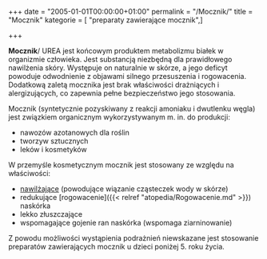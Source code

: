+++
date = "2005-01-01T00:00:00+01:00"
permalink = "/Mocznik/"
title = "Mocznik"
kategorie = [ "preparaty zawierające mocznik",]

+++

**Mocznik**/ UREA jest końcowym produktem metabolizmu białek w organizmie człowieka. Jest substancją niezbędną dla prawidłowego nawilżenia skóry. Występuje on naturalnie w skórze, a jego deficyt powoduje odwodnienie z objawami silnego przesuszenia i rogowacenia. Dodatkową zaletą mocznika jest brak właściwości drażniących i alergizujących, co zapewnia pełne bezpieczeństwo jego stosowania.

Mocznik (syntetycznie pozyskiwany z reakcji amoniaku i dwutlenku węgla) jest związkiem organicznym wykorzystywanym m. in. do produkcji:

-   nawozów azotanowych dla roślin
-   tworzyw sztucznych
-   leków i kosmetyków

W przemyśle kosmetycznym mocznik jest stosowany ze względu na właściwości:

-   [nawilżające](/atopedia/Nawilżanie) (powodujące wiązanie cząsteczek wody w skórze)
-   redukujące [rogowacenie]({{< relref "atopedia/Rogowacenie.md" >}}) naskórka
-   lekko złuszczające
-   wspomagające gojenie ran naskórka (wspomaga ziarninowanie)

Z powodu możliwości wystąpienia podrażnień niewskazane jest stosowanie preparatów zawierających mocznik u dzieci poniżej 5. roku życia.
